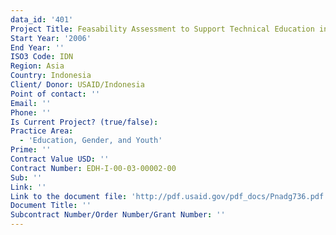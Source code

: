 ```yaml
---
data_id: '401'
Project Title: Feasability Assessment to Support Technical Education in Aech Province
Start Year: '2006'
End Year: ''
ISO3 Code: IDN
Region: Asia
Country: Indonesia
Client/ Donor: USAID/Indonesia
Point of contact: ''
Email: ''
Phone: ''
Is Current Project? (true/false): 
Practice Area:
  - 'Education, Gender, and Youth'
Prime: ''
Contract Value USD: ''
Contract Number: EDH-I-00-03-00002-00
Sub: ''
Link: ''
Link to the document file: 'http://pdf.usaid.gov/pdf_docs/Pnadg736.pdf'
Document Title: ''
Subcontract Number/Order Number/Grant Number: ''
---
```


